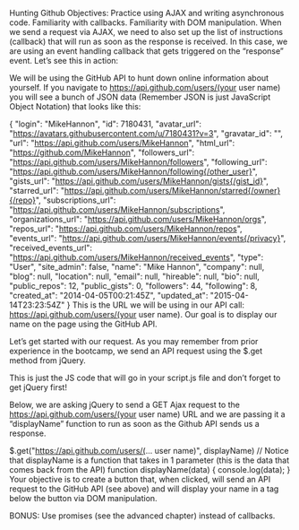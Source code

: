Hunting Github
Objectives:
Practice using AJAX and writing asynchronous code.
Familiarity with callbacks.
Familiarity with DOM manipulation.
When we send a request via AJAX, we need to also set up the list of instructions (callback) that will run as soon as the response is received. In this case, we are using an event handling callback that gets triggered on the “response” event. Let’s see this in action:

We will be using the GitHub API to hunt down online information about yourself. If you navigate to https://api.github.com/users/(your user name) you will see a bunch of JSON data (Remember JSON is just JavaScript Object Notation) that looks like this:

{
  "login": "MikeHannon",
  "id": 7180431,
  "avatar_url": "https://avatars.githubusercontent.com/u/7180431?v=3",
  "gravatar_id": "",
  "url": "https://api.github.com/users/MikeHannon",
  "html_url": "https://github.com/MikeHannon",
  "followers_url": "https://api.github.com/users/MikeHannon/followers",
  "following_url": "https://api.github.com/users/MikeHannon/following{/other_user}",
  "gists_url": "https://api.github.com/users/MikeHannon/gists{/gist_id}",
  "starred_url": "https://api.github.com/users/MikeHannon/starred{/owner}{/repo}",
  "subscriptions_url": "https://api.github.com/users/MikeHannon/subscriptions",
  "organizations_url": "https://api.github.com/users/MikeHannon/orgs",
  "repos_url": "https://api.github.com/users/MikeHannon/repos",
  "events_url": "https://api.github.com/users/MikeHannon/events{/privacy}",
  "received_events_url": "https://api.github.com/users/MikeHannon/received_events",
  "type": "User",
  "site_admin": false,
  "name": "Mike Hannon",
  "company": null,
  "blog": null,
  "location": null,
  "email": null,
  "hireable": null,
  "bio": null,
  "public_repos": 12,
  "public_gists": 0,
  "followers": 44,
  "following": 8,
  "created_at": "2014-04-05T00:21:45Z",
  "updated_at": "2015-04-14T23:23:54Z"
}
This is the URL we will be using in our API call: https://api.github.com/users/(your user name). Our goal is to display our name on the page using the GitHub API.

Let’s get started with our request. As you may remember from prior experience in the bootcamp, we send an API request using the $.get method from jQuery.

This is just the JS code that will go in your script.js file and don’t forget to get jQuery first!

Below, we are asking jQuery to send a GET Ajax request to the https://api.github.com/users/(your user name) URL and we
are passing it a “displayName” function to run as soon as the Github API sends us a response.

$.get("https://api.github.com/users/(... user name)", displayName)
// Notice that displayName is a function that takes in 1 parameter (this is the data that comes back from the API)
function displayName(data) {
  console.log(data);
}
Your objective is to create a button that, when clicked, will send an API request to the GitHub API (see above) and will display your name in a tag below the button via DOM manipulation.

BONUS: Use promises (see the advanced chapter) instead of callbacks.
